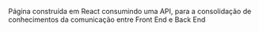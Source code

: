 Página construída em React consumindo uma API, para a consolidação de conhecimentos
da comunicação entre Front End e Back End
